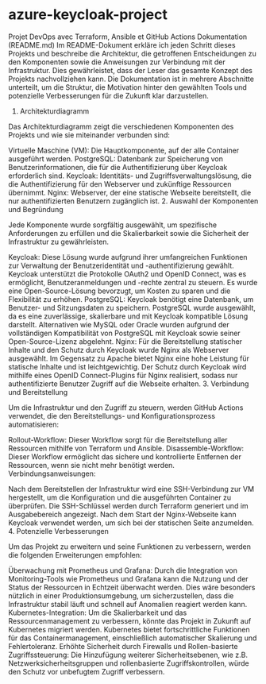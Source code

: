 # azure-keycloak-project
Projet DevOps avec Terraform, Ansible et GitHub Actions
Dokumentation (README.md)
Im README-Dokument erkläre ich jeden Schritt dieses Projekts und beschreibe die Architektur, die getroffenen Entscheidungen zu den Komponenten sowie die Anweisungen zur Verbindung mit der Infrastruktur. Dies gewährleistet, dass der Leser das gesamte Konzept des Projekts nachvollziehen kann. Die Dokumentation ist in mehrere Abschnitte unterteilt, um die Struktur, die Motivation hinter den gewählten Tools und potenzielle Verbesserungen für die Zukunft klar darzustellen.

1. Architekturdiagramm

Das Architekturdiagramm zeigt die verschiedenen Komponenten des Projekts und wie sie miteinander verbunden sind:

Virtuelle Maschine (VM): Die Hauptkomponente, auf der alle Container ausgeführt werden.
PostgreSQL: Datenbank zur Speicherung von Benutzerinformationen, die für die Authentifizierung über Keycloak erforderlich sind.
Keycloak: Identitäts- und Zugriffsverwaltungslösung, die die Authentifizierung für den Webserver und zukünftige Ressourcen übernimmt.
Nginx: Webserver, der eine statische Webseite bereitstellt, die nur authentifizierten Benutzern zugänglich ist.
2. Auswahl der Komponenten und Begründung

Jede Komponente wurde sorgfältig ausgewählt, um spezifische Anforderungen zu erfüllen und die Skalierbarkeit sowie die Sicherheit der Infrastruktur zu gewährleisten.

Keycloak: Diese Lösung wurde aufgrund ihrer umfangreichen Funktionen zur Verwaltung der Benutzeridentität und -authentifizierung gewählt. Keycloak unterstützt die Protokolle OAuth2 und OpenID Connect, was es ermöglicht, Benutzeranmeldungen und -rechte zentral zu steuern. Es wurde eine Open-Source-Lösung bevorzugt, um Kosten zu sparen und die Flexibilität zu erhöhen.
PostgreSQL: Keycloak benötigt eine Datenbank, um Benutzer- und Sitzungsdaten zu speichern. PostgreSQL wurde ausgewählt, da es eine zuverlässige, skalierbare und mit Keycloak kompatible Lösung darstellt. Alternativen wie MySQL oder Oracle wurden aufgrund der vollständigen Kompatibilität von PostgreSQL mit Keycloak sowie seiner Open-Source-Lizenz abgelehnt.
Nginx: Für die Bereitstellung statischer Inhalte und den Schutz durch Keycloak wurde Nginx als Webserver ausgewählt. Im Gegensatz zu Apache bietet Nginx eine hohe Leistung für statische Inhalte und ist leichtgewichtig. Der Schutz durch Keycloak wird mithilfe eines OpenID Connect-Plugins für Nginx realisiert, sodass nur authentifizierte Benutzer Zugriff auf die Webseite erhalten.
3. Verbindung und Bereitstellung

Um die Infrastruktur und den Zugriff zu steuern, werden GitHub Actions verwendet, die den Bereitstellungs- und Konfigurationsprozess automatisieren:

Rollout-Workflow: Dieser Workflow sorgt für die Bereitstellung aller Ressourcen mithilfe von Terraform und Ansible.
Disassemble-Workflow: Dieser Workflow ermöglicht das sichere und kontrollierte Entfernen der Ressourcen, wenn sie nicht mehr benötigt werden.
Verbindungsanweisungen:

Nach dem Bereitstellen der Infrastruktur wird eine SSH-Verbindung zur VM hergestellt, um die Konfiguration und die ausgeführten Container zu überprüfen. Die SSH-Schlüssel werden durch Terraform generiert und im Ausgabebereich angezeigt.
Nach dem Start der Nginx-Webseite kann Keycloak verwendet werden, um sich bei der statischen Seite anzumelden.
4. Potenzielle Verbesserungen

Um das Projekt zu erweitern und seine Funktionen zu verbessern, werden die folgenden Erweiterungen empfohlen:

Überwachung mit Prometheus und Grafana: Durch die Integration von Monitoring-Tools wie Prometheus und Grafana kann die Nutzung und der Status der Ressourcen in Echtzeit überwacht werden. Dies wäre besonders nützlich in einer Produktionsumgebung, um sicherzustellen, dass die Infrastruktur stabil läuft und schnell auf Anomalien reagiert werden kann.
Kubernetes-Integration: Um die Skalierbarkeit und das Ressourcenmanagement zu verbessern, könnte das Projekt in Zukunft auf Kubernetes migriert werden. Kubernetes bietet fortschrittliche Funktionen für das Containermanagement, einschließlich automatischer Skalierung und Fehlertoleranz.
Erhöhte Sicherheit durch Firewalls und Rollen-basierte Zugriffssteuerung: Die Hinzufügung weiterer Sicherheitsebenen, wie z.B. Netzwerksicherheitsgruppen und rollenbasierte Zugriffskontrollen, würde den Schutz vor unbefugtem Zugriff verbessern.